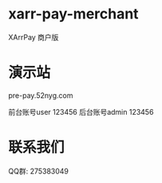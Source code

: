 # xarr-pay-merchant
XArrPay 商户版

# 演示站
pre-pay.52nyg.com

前台账号user 123456
后台账号admin 123456


# 联系我们
QQ群: 275383049
